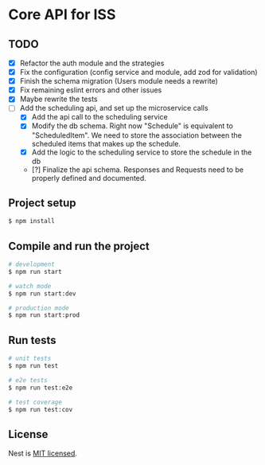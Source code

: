 # Core API for ISS

## TODO

- [x] Refactor the auth module and the strategies
- [x] Fix the configuration (config service and module, add zod for validation)
- [x] Finish the schema migration (Users module needs a rewrite)
- [x] Fix remaining eslint errors and other issues
- [x] Maybe rewrite the tests
- [ ] Add the scheduling api, and set up the microservice calls
  - [x] Add the api call to the scheduling service
  - [x] Modify the db schema. Right now "Schedule" is equivalent to "ScheduledItem". We need to store the association between the scheduled items that makes up the schedule.
  - [x] Add the logic to the scheduling service to store the schedule in the db
  - [?] Finalize the api schema. Responses and Requests need to be properly defined and documented.

## Project setup

```bash
$ npm install
```

## Compile and run the project

```bash
# development
$ npm run start

# watch mode
$ npm run start:dev

# production mode
$ npm run start:prod
```

## Run tests

```bash
# unit tests
$ npm run test

# e2e tests
$ npm run test:e2e

# test coverage
$ npm run test:cov
```

## License

Nest is [MIT licensed](https://github.com/nestjs/nest/blob/master/LICENSE).

